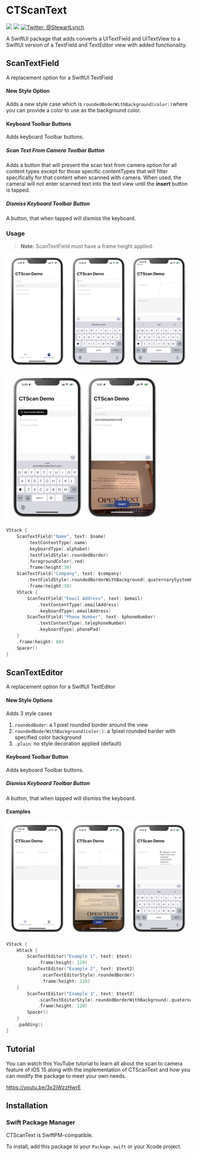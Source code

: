 # CTScanText

<p>
    <img src="https://img.shields.io/badge/iOS-15.0+-red.svg" />
    <img src="https://img.shields.io/badge/Swift-5.1-f39f37.svg" />
    <a href="https://twitter.com/StewartLynch">
    <img src="https://img.shields.io/badge/Contact-@StewartLynch-lightgrey.svg?style=flat" alt="Twitter: @StewartLynch" />
    </a>
</p>

A SwiftUI package that adds converts  a UITextField and UITextView to a SwiftUI version of a TextField and TextEditor view with added functionality.

## ScanTextField

A replacement option for a SwiftUI TextField

#### New Style Option

Adds a new style case which is `roundedBoderWithBackground(color:)`where you can provide a color to use as the background color.

#### Keyboard Toolbar Buttons

Adds keyboard Toolbar buttons.

##### Scan Text From Camera Toolbar Button

Adds a button that will present the scan text from camera option for all content types except for those specific contentTypes that will filter specifically for that content when scanned with camera.  When used, the cameral will not enter scanned text into the text view until the **insert** button is tapped.

##### Dismiss Keyboard Toolbar Button

A button, that when tapped will dismiss the keyboard.

### Usage

> **Note:** ScanTextField must have a frame height applied.

![Image2](Images/Image2.png)

![Image3](Images/Image3.png)

`````swift
VStack {
    ScanTextField("Name", text: $name)
        .textContentType(.name)
        .keyboardType(.alphabet)
        .textFieldStyle(.roundedBorder)
        .foregroundColor(.red)
        .frame(height:30)
    ScanTextField("Company", text: $company)
        .textFieldStyle(.roundedBorderWithBackground(.quaternarySystemFill))
        .frame(height:30)
    VStack {
        ScanTextField("Email Address", text: $email)
            .textContentType(.emailAddress)
            .keyboardType(.emailAddress)
        ScanTextField("Phone Number", text: $phoneNumber)
            .textContentType(.telephoneNumber)
            .keyboardType(.phonePad)
    }
    .frame(height: 60)
    Spacer()
}
`````

## ScanTextEditor

A replacement option for a SwiftUI TextEditor

#### New Style Options

Adds 3 style cases

1. `roundedBoder`: a 1 pixel rounded border around the view
2. `roundedBoderWithBackground(color:)`: a 1pixel rounded barder with specified color background
3. `.plain`: no style decoration applied (default)

#### Keyboard Toolbar Button

Adds keyboard Toolbar buttons.

##### Dismiss Keyboard Toolbar Button

A button, that when tapped will dismiss the keyboard.

#### Examples

![Image1](Images/Image1.png)

`````swift
VStack {
    HStack {
        ScanTextEditor("Example 1", text: $text)
            .frame(height: 120)
        ScanTextEditor("Example 2", text: $text2)
             .scanTextEditorStyle(.roundedBorder)
             .frame(height: 120)
    }
        ScanTextEditor("Example 3", text: $text3)
            .scanTextEditorStyle(.roundedBorderWithBackground(.quaternarySystemFill))
            .frame(height: 120)
        Spacer()
    }
    .padding()
}
`````
## Tutorial

You can watch this YouTube tutorial to learn all about the scan to camera feature of iOS 15 along with the implementation of CTScanText and how you can modify the package to meet your own needs.

https://youtu.be/3x2iWzzHwrE

## Installation

### Swift Package Manager

CTScanText  is SwiftPM-compatible. 

To install, add this package to your `Package.swift` or your Xcode project.
